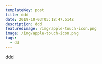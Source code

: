 ```yaml
---
templateKey: post
title: ddd
date: 2019-10-03T05:18:47.514Z
description: ddd
featuredimage: /img/apple-touch-icon.png
image: /img/apple-touch-icon.png
tags:
  - dd
---
```

ddd
